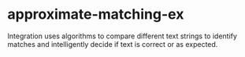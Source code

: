 # approximate-matching-ex
Integration uses algorithms to compare different text strings to identify matches and intelligently decide if text is correct or as expected.
